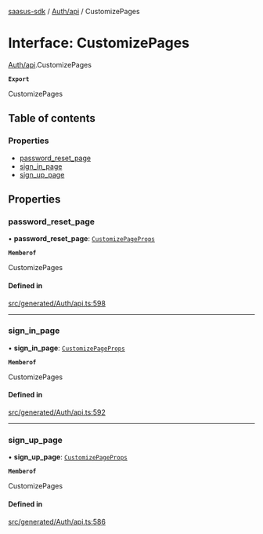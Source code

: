 [saasus-sdk](../README.md) / [Auth/api](../modules/Auth_api.md) / CustomizePages

# Interface: CustomizePages

[Auth/api](../modules/Auth_api.md).CustomizePages

**`Export`**

CustomizePages

## Table of contents

### Properties

- [password\_reset\_page](Auth_api.CustomizePages.md#password_reset_page)
- [sign\_in\_page](Auth_api.CustomizePages.md#sign_in_page)
- [sign\_up\_page](Auth_api.CustomizePages.md#sign_up_page)

## Properties

### password\_reset\_page

• **password\_reset\_page**: [`CustomizePageProps`](Auth_api.CustomizePageProps.md)

**`Memberof`**

CustomizePages

#### Defined in

[src/generated/Auth/api.ts:598](https://github.com/saasus-platform/saasus-sdk-javascript/blob/c67ac22/src/generated/Auth/api.ts#L598)

___

### sign\_in\_page

• **sign\_in\_page**: [`CustomizePageProps`](Auth_api.CustomizePageProps.md)

**`Memberof`**

CustomizePages

#### Defined in

[src/generated/Auth/api.ts:592](https://github.com/saasus-platform/saasus-sdk-javascript/blob/c67ac22/src/generated/Auth/api.ts#L592)

___

### sign\_up\_page

• **sign\_up\_page**: [`CustomizePageProps`](Auth_api.CustomizePageProps.md)

**`Memberof`**

CustomizePages

#### Defined in

[src/generated/Auth/api.ts:586](https://github.com/saasus-platform/saasus-sdk-javascript/blob/c67ac22/src/generated/Auth/api.ts#L586)

